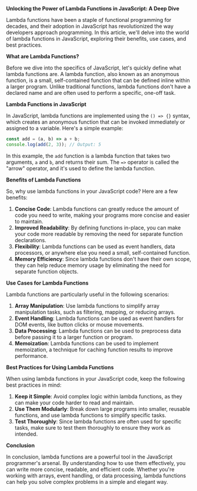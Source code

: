 **Unlocking the Power of Lambda Functions in JavaScript: A Deep Dive**

Lambda functions have been a staple of functional programming for decades, and their adoption in JavaScript has revolutionized the way developers approach programming. In this article, we'll delve into the world of lambda functions in JavaScript, exploring their benefits, use cases, and best practices.

**What are Lambda Functions?**

Before we dive into the specifics of JavaScript, let's quickly define what lambda functions are. A lambda function, also known as an anonymous function, is a small, self-contained function that can be defined inline within a larger program. Unlike traditional functions, lambda functions don't have a declared name and are often used to perform a specific, one-off task.

**Lambda Functions in JavaScript**

In JavaScript, lambda functions are implemented using the `() => {}` syntax, which creates an anonymous function that can be invoked immediately or assigned to a variable. Here's a simple example:
```javascript
const add = (a, b) => a + b;
console.log(add(2, 3)); // Output: 5
```
In this example, the `add` function is a lambda function that takes two arguments, `a` and `b`, and returns their sum. The `=>` operator is called the "arrow" operator, and it's used to define the lambda function.

**Benefits of Lambda Functions**

So, why use lambda functions in your JavaScript code? Here are a few benefits:

1. **Concise Code**: Lambda functions can greatly reduce the amount of code you need to write, making your programs more concise and easier to maintain.
2. **Improved Readability**: By defining functions in-place, you can make your code more readable by removing the need for separate function declarations.
3. **Flexibility**: Lambda functions can be used as event handlers, data processors, or anywhere else you need a small, self-contained function.
4. **Memory Efficiency**: Since lambda functions don't have their own scope, they can help reduce memory usage by eliminating the need for separate function objects.

**Use Cases for Lambda Functions**

Lambda functions are particularly useful in the following scenarios:

1. **Array Manipulation**: Use lambda functions to simplify array manipulation tasks, such as filtering, mapping, or reducing arrays.
2. **Event Handling**: Lambda functions can be used as event handlers for DOM events, like button clicks or mouse movements.
3. **Data Processing**: Lambda functions can be used to preprocess data before passing it to a larger function or program.
4. **Memoization**: Lambda functions can be used to implement memoization, a technique for caching function results to improve performance.

**Best Practices for Using Lambda Functions**

When using lambda functions in your JavaScript code, keep the following best practices in mind:

1. **Keep it Simple**: Avoid complex logic within lambda functions, as they can make your code harder to read and maintain.
2. **Use Them Modularly**: Break down large programs into smaller, reusable functions, and use lambda functions to simplify specific tasks.
3. **Test Thoroughly**: Since lambda functions are often used for specific tasks, make sure to test them thoroughly to ensure they work as intended.

**Conclusion**

In conclusion, lambda functions are a powerful tool in the JavaScript programmer's arsenal. By understanding how to use them effectively, you can write more concise, readable, and efficient code. Whether you're working with arrays, event handling, or data processing, lambda functions can help you solve complex problems in a simple and elegant way.